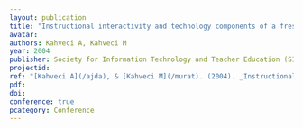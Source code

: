 ```yaml
---
layout: publication
title: "Instructional interactivity and technology components of a freshman chemistry course"
avatar:
authors: Kahveci A, Kahveci M
year: 2004
publisher: Society for Information Technology and Teacher Education (SITE)
projectid:
ref: "[Kahveci A](/ajda), & [Kahveci M](/murat). (2004). _Instructional interactivity and technology components of a freshman chemistry course_. Paper presented at the Society for Information Technology and Teacher Education (SITE). Atlanta, USA. March 1 - 6, 2004."
pdf:
doi:
conference: true
pcategory: Conference
---
```

